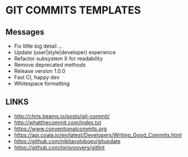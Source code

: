 # GIT COMMITS TEMPLATES

## Messages

* Fix little big detail ...
* Update (user|style|developer) experience
* Refactor subsystem X for readability
* Remove deprecated methods
* Release version 1.0.0
* Fast CI, happy dev
* Whitespace formatting

## LINKS

* http://chris.beams.io/posts/git-commit/
* http://whatthecommit.com/index.txt
* https://www.conventionalcommits.org
* https://api.coala.io/en/latest/Developers/Writing_Good_Commits.html
* https://github.com/nikitavoloboev/gitupdate
* https://github.com/jorisroovers/gitlint